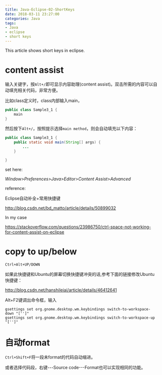 ```yaml
---
title: Java-Eclipse-02-ShortKeys
date: 2018-03-11 23:27:00
categories: Java
tags:
- Java
- eclipse
- short keys
---
```


This article shows short keys in eclipse.

# content assist

输入关键字，按`Alt+/`即可显示内容助理(content assist)。双击所需的内容可以自动填充相关代码，非常方便。

比如class定义时，class内部输入main，

```java
public class Sample3_1 {
	main
}
```

然后按下`Alt+/`，按照提示选择`main method`，则会自动填充以下内容：

```java
public class Sample3_1 {
	public static void main(String[] args) {
		...
	}

}
```



set here:

*Window>Preferences>Java>Editor>Content Assist>Advanced* 

reference:

Eclipse自动补全+常用快捷键

http://blog.csdn.net/bd_matto/article/details/50899032

In my case

https://stackoverflow.com/questions/23986750/ctrl-space-not-working-for-content-assist-on-eclipse



# copy to up/below

`Ctrl+Alt+UP/DOWN`

如果此快捷键和Ubuntu的屏幕切换快捷键冲突的话,参考下面的链接修改Ubuntu快捷键：

http://blog.csdn.net/hanshileiai/article/details/46412641

Alt+F2键调出命令框，输入

```
gsettings set org.gnome.desktop.wm.keybindings switch-to-workspace-down "['']"
gsettings set org.gnome.desktop.wm.keybindings switch-to-workspace-up "['']"
```

# 自动format

`Ctrl+Shift+F`将一段未format的代码自动缩进。

或者选择代码段，右键---Source code---Format也可以实现相同的功能。